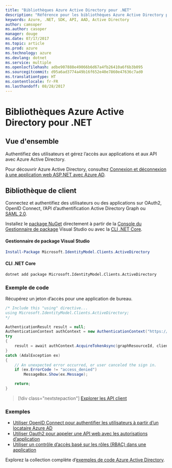 ```yaml
---
title: "Bibliothèques Azure Active Directory pour .NET"
description: "Référence pour les bibliothèques Azure Active Directory pour .NET"
keywords: Azure, .NET, SDK, API, AAD, Active Directory
author: camsoper
ms.author: casoper
manager: douge
ms.date: 07/17/2017
ms.topic: article
ms.prod: azure
ms.technology: azure
ms.devlang: dotnet
ms.service: multiple
ms.openlocfilehash: adbe907888e49066b6d67a4fb26410a6f6b3b095
ms.sourcegitcommit: d95a6ad3774a49b16f652e40e7860e47636c7ad0
ms.translationtype: HT
ms.contentlocale: fr-FR
ms.lasthandoff: 08/28/2017
---
```

# <a name="azure-active-directory-libraries-for-net"></a>Bibliothèques Azure Active Directory pour .NET

## <a name="overview"></a>Vue d'ensemble

Authentifiez des utilisateurs et gérez l’accès aux applications et aux API avec Azure Active Directory.

Pour découvrir Azure Active Directory, consultez [Connexion et déconnexion à une application web ASP.NET avec Azure AD](https://docs.microsoft.com/en-us/azure/active-directory/develop/active-directory-devquickstarts-webapp-dotnet).

## <a name="client-library"></a>Bibliothèque de client

Connectez et authentifiez des utilisateurs ou des applications sur OAuth2, OpenID Connect, l’API d’authentification Active Directory Graph ou [SAML 2.0](https://docs.microsoft.com/azure/active-directory/develop/active-directory-saml-protocol-reference).

Installez le [package NuGet](https://www.nuget.org/packages/Microsoft.Azure.Management.AppService.Fluent) directement à partir de la [Console du Gestionnaire de package][PackageManager] Visual Studio ou avec la [CLI .NET Core][DotNetCLI].

#### <a name="visual-studio-package-manager"></a>Gestionnaire de package Visual Studio

```powershell
Install-Package Microsoft.IdentityModel.Clients.ActiveDirectory
```

#### <a name="net-core-cli"></a>CLI .NET Core

```bash
dotnet add package Microsoft.IdentityModel.Clients.ActiveDirectory
```

### <a name="code-example"></a>Exemple de code

Récupérez un jeton d’accès pour une application de bureau.

```csharp
/* Include this "using" directive...
using Microsoft.IdentityModel.Clients.ActiveDirectory;
*/

AuthenticationResult result = null;
AuthenticationContext authContext = new AuthenticationContext("https://someauthority.com");
try
{
    result = await authContext.AcquireTokenAsync(graphResourceId, clientId, redirectUri, new PlatformParameters(PromptBehavior.Auto));
}
catch (AdalException ex)
{
    // An unexpected error occurred, or user canceled the sign in.
    if (ex.ErrorCode != "access_denied")
        MessageBox.Show(ex.Message);

    return;
}
```

> [!div class="nextstepaction"]
> [Explorer les API client](/dotnet/api/overview/azure/activedirectory/client)

### <a name="samples"></a>Exemples

* [Utiliser OpenID Connect pour authentifier les utilisateurs à partir d’un locataire Azure AD](https://github.com/Azure-Samples/active-directory-dotnet-webapp-openidconnect)
* [Utiliser Oauth2 pour appeler une API web avec les autorisations d’application](https://github.com/Azure-Samples/active-directory-dotnet-webapp-webapi-oauth2-appidentity)
* [Utiliser un contrôle d’accès basé sur les rôles (RBAC) dans une application](https://github.com/Azure-Samples/active-directory-dotnet-webapp-roleclaims)

Explorez la collection complète d’[exemples de code Azure Active Directory](https://docs.microsoft.com/en-us/azure/active-directory/develop/active-directory-code-samples).

[PackageManager]: https://docs.microsoft.com/nuget/tools/package-manager-console
[DotNetCLI]: https://docs.microsoft.com/en-us/dotnet/core/tools/dotnet-add-package

